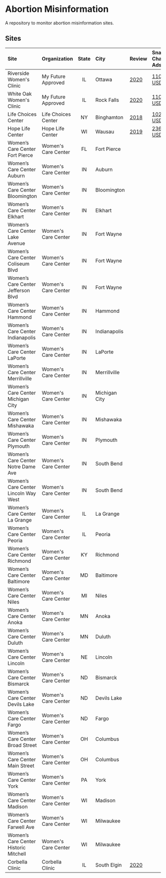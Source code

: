 # Abortion Misinformation

A repository to monitor abortion misinformation sites.

## Sites

| Site                                | Organization      | State | City        |Review                                       | Snap Chat Ads                                                                       | Google Maps |
|:------------------------------------|:------------------|:-----:|:------------|:--------------------------------------------|:------------------------------------------------------------------------------------|:-----------:|
|Riverside Women's Clinic             |My Future Approved |IL     |Ottawa       |[2020](https://goo.gl/maps/KprzB7wquWw3x9tF9)|[110 USD](https://github.com/MassMove/SCBot/blob/master/2023/My_Future_Approved.md)  |[4.4](https://www.google.com/maps/place/Riverside+Women's+Clinic/@41.346664,-88.840761,16z/data=!4m6!3m5!1s0x880955491f2d224b:0x5562dc6e85b4b1c5!8m2!3d41.3466641!4d-88.8407614!16s%2Fg%2F11ghf9zylp)|
|White Oak Women's Clinic             |My Future Approved |IL     |Rock Falls   |[2020](https://goo.gl/maps/Q9RBxGHYhzSXx3zc6)|[110 USD](https://github.com/MassMove/SCBot/blob/master/2023/My_Future_Approved.md)  |[4.3](https://www.google.com/maps/place/White+Oak+Women's+Clinic/@41.767186,-89.688929,16z/data=!4m8!3m7!1s0x8809b653495a8e5b:0xc5a66278c423f60b!8m2!3d41.7671859!4d-89.6889292!9m1!1b1!16s%2Fg%2F11b6gc778m)|
|Life Choices Center                  |Life Choices Center|NY     |Binghamton   |[2018](https://goo.gl/maps/Q6jzDhg9FWixu3q98)|[1022 USD](https://github.com/MassMove/SCBot/blob/master/2023/Life_Choices_Center.md)|[4.0](https://www.google.com/maps/place/Life+Choices+Center/@42.0976669,-75.9232063,17z/data=!3m1!4b1!4m6!3m5!1s0x89daef6ced1ac283:0x6736d4bde9ada41!8m2!3d42.0976629!4d-75.9206314!16s%2Fg%2F1tg_mmkm)|
|Hope Life Center                     |Hope Life Center   |WI     |Wausau       |[2019](https://goo.gl/maps/ug3yL1WqHzkZbiZU9)|[236 USD](https://github.com/MassMove/SCBot/blob/master/2023/Hope_Life_Center.md)    |[4.5](https://www.google.com/maps/place/Hope+Life+Center/@44.9564206,-89.6668267,17z/data=!3m1!4b1!4m6!3m5!1s0x880021a98e83798f:0x8f56a5c2ab8ff7dc!8m2!3d44.9564168!4d-89.6642518!16s%2Fg%2F1tfm20b4)|
|Women’s Care Center Fort Pierce      |Women's Care Center|FL     |Fort Pierce  |                                             |                                                                                     |[5.0](https://www.google.com/maps/place/Women%E2%80%99s+Care+Center/@27.443172,-80.3326193,15z/data=!4m2!3m1!1s0x0:0x2a69877c8f63192d?sa=X&ved=2ahUKEwjE7fLHnMT-AhXnnFYBHUN5DbYQ_BJ6BAhJEAg)|
|Women’s Care Center Auburn           |Women's Care Center|IN     |Auburn       |                                             |                                                                                     |[5.0](https://www.google.com/maps/place/Women%E2%80%99s+Care+Center/@41.3670462,-85.0696396,15z/data=!4m2!3m1!1s0x0:0x5717085e9392e934?sa=X&ved=2ahUKEwjHseGfnsT-AhXul1YBHRfQCVIQ_BJ6BAg9EAg)|
|Women’s Care Center Bloomington      |Women's Care Center|IN     |Bloomington  |                                             |                                                                                     |[4.7](https://www.google.com/maps/place/Women%E2%80%99s+Care+Center/@39.1625111,-86.5346358,15z/data=!4m2!3m1!1s0x0:0x6488ed744b72fd2?sa=X&ved=2ahUKEwjYmYiln8T-AhWdnFYBHV9SA2YQ_BJ6BAhIEAg)|
|Women’s Care Center Elkhart          |Women's Care Center|IN     |Elkhart      |                                             |                                                                                     |[4.8](https://www.google.com/maps/place/Women%E2%80%99s+Care+Center/@41.6821258,-85.9739721,15z/data=!4m6!3m5!1s0x8816c328f79520b9:0xb7bad6b35ab85d58!8m2!3d41.6821258!4d-85.9739721!16s%2Fg%2F1tj4c2mt)|
|Women’s Care Center Lake Avenue      |Women's Care Center|IN     |Fort Wayne   |                                             |                                                                                     |[4.9](https://www.google.com/maps/place/Women%E2%80%99s+Care+Center/@41.0896306,-85.1009093,15z/data=!4m2!3m1!1s0x0:0xcdd80084722bfb38?sa=X&ved=2ahUKEwjV2MedosT-AhUOmVYBHeFVAkwQ_BJ6BAg1EAg)|
|Women’s Care Center Coliseum Blvd    |Women's Care Center|IN     |Fort Wayne   |                                             |                                                                                     |[4.8](https://www.google.com/maps/place/Women%E2%80%99s+Care+Center/@41.1174417,-85.1552095,15z/data=!4m2!3m1!1s0x0:0xb6ca6d8b47a3b70a?sa=X&ved=2ahUKEwix64m6osT-AhVusVYBHUtlDyYQ_BJ6BAg2EAg)|
|Women’s Care Center Jefferson Blvd   |Women's Care Center|IN     |Fort Wayne   |                                             |                                                                                     |[4.8](https://www.google.com/maps/place/Women%E2%80%99s+Care+Center/@41.0678635,-85.1996304,15z/data=!4m2!3m1!1s0x0:0xc2abdb5a596f5a47?sa=X&ved=2ahUKEwi6oY3XosT-AhWimFYBHTEnAu4Q_BJ6BAg2EAg)|
|Women’s Care Center Hammond          |Women's Care Center|IN     |Hammond      |                                             |                                                                                     |[5.0](https://www.google.com/maps/place/Women%E2%80%99s+Care+Center/@41.5876856,-87.4805743,15z/data=!4m6!3m5!1s0x8811de3d436267fb:0xf31a6eeeded2f5a1!8m2!3d41.5876856!4d-87.4805743!16s%2Fg%2F11bbrq9k1r)|
|Women’s Care Center Indianapolis     |Women's Care Center|IN     |Indianapolis |                                             |                                                                                     |[4.8](https://www.google.com/maps/place/Women%E2%80%99s+Care+Center/@39.9108558,-86.241759,15z/data=!4m2!3m1!1s0x0:0x114b9c410fbb17c8?sa=X&ved=2ahUKEwiK0tnTo8T-AhUWsVYBHQnOATYQ_BJ6BAg6EAg)|
|Women’s Care Center LaPorte          |Women's Care Center|IN     |LaPorte      |                                             |                                                                                     |[4.7](https://www.google.com/maps/place/Women%E2%80%99s+Care+Center/@41.610658,-86.717808,15z/data=!4m2!3m1!1s0x0:0x562b4c988b438d80?sa=X&ved=2ahUKEwj57aaEpMT-AhXet1YBHTrgBigQ_BJ6BAg4EAg)|
|Women’s Care Center Merrillville     |Women's Care Center|IN     |Merrillville |                                             |                                                                                     |[4.9](https://www.google.com/maps/place/Women%E2%80%99s+Care+Center/@41.4635307,-87.3364736,15z/data=!4m6!3m5!1s0x8811eee3877807d3:0x28db7a352c3222ed!8m2!3d41.4635307!4d-87.3364736!16s%2Fg%2F11f3d65n9n)|
|Women’s Care Center Michigan City    |Women's Care Center|IN     |Michigan City|                                             |                                                                                     |[5.0](https://www.google.com/maps/place/Women%E2%80%99s+Care+Center/@41.7133691,-86.90292,15z/data=!4m6!3m5!1s0x8811a7d29b11c427:0x9ec49ed7a5b8fe06!8m2!3d41.7133691!4d-86.90292!16s%2Fg%2F11h1jzpy_p)|
|Women’s Care Center Mishawaka        |Women's Care Center|IN     |Mishawaka    |                                             |                                                                                     |[4.9](https://www.google.com/maps/place/Women%E2%80%99s+Care+Center+-+Mishawaka/@41.660703,-86.1886045,15z/data=!4m6!3m5!1s0x8816cdcc50284ddd:0xfa034c5d9a113b9c!8m2!3d41.660703!4d-86.1886045!16s%2Fg%2F1tf6xz4q)|
|Women’s Care Center Plymouth         |Women's Care Center|IN     |Plymouth     |                                             |                                                                                     |[4.9](https://www.google.com/maps/place/Women%E2%80%99s+Care+Center/@41.3416447,-86.3090852,15z/data=!4m6!3m5!1s0x881153b2d08126a3:0xea980e5850996d98!8m2!3d41.3416447!4d-86.3090852!16s%2Fg%2F1tj2244x)|
|Women’s Care Center Notre Dame Ave   |Women's Care Center|IN     |South Bend   |                                             |                                                                                     |[4.7](https://www.google.com/maps/place/Women%E2%80%99s+Care+Center/@41.6794422,-86.2379849,15z/data=!4m6!3m5!1s0x8816cd4064a5c69d:0xe8e8362d5b5b5ddd!8m2!3d41.6794422!4d-86.2379849!16s%2Fg%2F1vd3wdmd)|
|Women’s Care Center Lincoln Way West |Women's Care Center|IN     |South Bend   |                                             |                                                                                     |[4.9](https://www.google.com/maps/place/Women%E2%80%99s+Care+Center+-+West+South+Bend/@41.6926361,-86.2995377,15z/data=!4m6!3m5!1s0x881132cc2031b6fb:0x74b59d38a49692fd!8m2!3d41.6926361!4d-86.2995377!16s%2Fg%2F11b5wly5ld)|
|Women’s Care Center La Grange        |Women's Care Center|IL     |La Grange    |                                             |                                                                                     |[4.7](https://www.google.com/maps/place/Women%E2%80%99s+Care+Center/@41.8193436,-87.8730032,17z/data=!3m1!4b1!4m6!3m5!1s0x880e49f5e83af683:0xc2c4488f17df6467!8m2!3d41.8193396!4d-87.8704283!16s%2Fg%2F11gbfdqq0p)|
|Women’s Care Center Peoria           |Women's Care Center|IL     |Peoria       |                                             |                                                                                     |[4.4](https://www.google.com/maps/place/Women's+Care+Center/@40.719067,-89.5942248,15z/data=!4m6!3m5!1s0x880a5b2ae68b0c8b:0x7fa56ac4f3289a1e!8m2!3d40.719067!4d-89.5942248!16s%2Fg%2F11t85qfdky)|
|Women’s Care Center Richmond         |Women's Care Center|KY     |Richmond     |                                             |                                                                                     |[5.0](https://www.google.com/maps/place/Women%E2%80%99s+Care+Center/@37.7611514,-84.3079843,15z/data=!4m6!3m5!1s0x8842e19658cdec81:0x7ca872686411d4d1!8m2!3d37.7611514!4d-84.3079843!16s%2Fg%2F11fzbk_10q)|
|Women’s Care Center Baltimore        |Women's Care Center|MD     |Baltimore    |                                             |                                                                                     |[4.7](https://www.google.com/maps/place/Women%E2%80%99s+Care+Center/@39.3655044,-76.5178531,15z/data=!4m6!3m5!1s0x89c8089a4e290e47:0x7d877d69f23b43c5!8m2!3d39.3655044!4d-76.5178531!16s%2Fg%2F11cn943jpz)|
|Women’s Care Center Niles            |Women's Care Center|MI     |Niles        |                                             |                                                                                     |[4.8](https://www.google.com/maps/place/Women%E2%80%99s+Care+Center/@41.8297988,-86.2516171,15z/data=!4m6!3m5!1s0x8816d5321d17a73f:0x4a6ad044d28556e8!8m2!3d41.8297988!4d-86.2516171!16s%2Fg%2F1th0yzd0)|
|Women’s Care Center Anoka            |Women's Care Center|MN     |Anoka        |                                             |                                                                                     |[5.0](https://www.google.com/maps/place/Women%E2%80%99s+Care+Center/@45.1972587,-93.3833043,15z/data=!4m6!3m5!1s0x52b33f56b252da01:0x84a2ad288f52e5c9!8m2!3d45.1972587!4d-93.3833043!16s%2Fg%2F11q8tqg8yc)|
|Women’s Care Center Duluth           |Women's Care Center|MN     |Duluth       |                                             |                                                                                     |[4.2](https://www.google.com/maps/place/Women%E2%80%99s+Care+Center/@46.7888337,-92.0981203,15z/data=!4m6!3m5!1s0x52ae52bf983d052b:0xd64da6098d6847f1!8m2!3d46.7888337!4d-92.0981203!16s%2Fg%2F1wk6zdy6)|
|Women’s Care Center Lincoln          |Women's Care Center|NE     |Lincoln      |                                             |                                                                                     |[4.6](https://www.google.com/maps/place/Women%E2%80%99s+Care+Center+Lincoln/@40.7560495,-96.6532469,15z/data=!4m6!3m5!1s0x879697dec5fcd02b:0x969803f1dba951d6!8m2!3d40.7560495!4d-96.6532469!16s%2Fg%2F11m_x982_g)|
|Women’s Care Center Bismarck         |Women's Care Center|ND     |Bismarck     |                                             |                                                                                     |[4.6](https://www.google.com/maps/place/Women%E2%80%99s+Care+Center/@46.8112775,-100.7864905,15z/data=!4m6!3m5!1s0x52d7838220d96f19:0x83e28dd7112f64f5!8m2!3d46.8112775!4d-100.7864905!16s%2Fg%2F1wc30x5y)|
|Women’s Care Center Devils Lake      |Women's Care Center|ND     |Devils Lake  |                                             |                                                                                     |[5.0](https://www.google.com/maps/place/Women%E2%80%99s+Care+Center/@48.1115657,-98.8599997,15z/data=!4m6!3m5!1s0x52db4bce9a409dcb:0x61eb606031ec008d!8m2!3d48.1115657!4d-98.8599997!16s%2Fg%2F1tm8826q)|
|Women’s Care Center Fargo            |Women's Care Center|ND     |Fargo        |                                             |                                                                                     |[4.8](https://www.google.com/maps/place/Women%E2%80%99s+Care+Center/@46.8781285,-96.7978085,15z/data=!4m6!3m5!1s0x52c8cb6e3bf3802d:0xdb71e0afef9cf212!8m2!3d46.8781285!4d-96.7978085!16s%2Fg%2F11fl790bqd)|
|Women’s Care Center Broad Street     |Women's Care Center|OH     |Columbus     |                                             |                                                                                     |[4.0](https://www.google.com/maps/place/Women%E2%80%99s+Care+Center/@39.9647557,-82.9756411,15z/data=!4m6!3m5!1s0x883888dcead08d0d:0x3c70e897d66fd161!8m2!3d39.9647557!4d-82.9756411!16s%2Fg%2F1tdbxdzd)|
|Women’s Care Center Main Street      |Women's Care Center|OH     |Columbus     |                                             |                                                                                     |[4.0](https://www.google.com/maps/place/Women%E2%80%99s+Care+Center/@39.9562586,-82.9106047,15z/data=!4m2!3m1!1s0x0:0x82b36e9686ff6451?sa=X&ved=2ahUKEwjMoNOPqsT-AhVNkVYBHc72ClYQ_BJ6BAhCEAg)|
|Women’s Care Center York             |Women's Care Center|PA     |York         |                                             |                                                                                     |[4.9](https://www.google.com/maps/place/Women%E2%80%99s+Care+Center/@39.9548652,-76.7500004,15z/data=!4m6!3m5!1s0x89c88c099a1b4b69:0x33b05305506e18cc!8m2!3d39.9548652!4d-76.7500004!16s%2Fg%2F11f3n5_gh7)|
|Women’s Care Center Madison          |Women's Care Center|WI     |Madison      |                                             |                                                                                     |[4.0](https://www.google.com/maps/place/Women's+Care+Center+-+Madison/@43.1229137,-89.3235905,15z/data=!4m6!3m5!1s0x88065427910d0ddd:0x7e1f6e58e5d052e7!8m2!3d43.1229137!4d-89.3235905!16s%2Fg%2F1hc2p_8kf)|
|Women’s Care Center Farwell Ave      |Women's Care Center|WI     |Milwaukee    |                                             |                                                                                     |[4.5](https://www.google.com/maps/place/Women%E2%80%99s+Care+Center/@43.048908,-87.896293,15z/data=!4m6!3m5!1s0x8805191d2b88674d:0xec17d14794894f94!8m2!3d43.048908!4d-87.896293!16s%2Fg%2F1tczfgnk)|
|Women’s Care Center Historic Mitchell|Women's Care Center|WI     |Milwaukee    |                                             |                                                                                     |[4.5](https://www.google.com/maps/place/Women%E2%80%99s+Care+Center/@43.0124305,-87.9196689,15z/data=!4m2!3m1!1s0x0:0x9e9cb98e3cd96c93?sa=X&ved=2ahUKEwjpnNunq8T-AhXoplYBHWfgAJEQ_BJ6BAg-EAg)|
|Corbella Clinic                      |Corbella Clinic    |IL     |South Elgin  |[2020](https://goo.gl/maps/M2dhtszhVnvhpNct6)|                                                                                     |[4.5](https://www.google.com/maps/place/Corbella+Clinic/@41.9941006,-88.2928355,15z/data=!4m6!3m5!1s0x880f0485048820f9:0xaa85399e5c87873c!8m2!3d41.9941006!4d-88.2928355!16s%2Fg%2F1hc209y23)|
